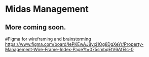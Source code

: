 # Midas Management

## More coming soon.

#Figma for wireframing and brainstorming
https://www.figma.com/board/IePKEwAJ8yxj1Og8DgXeYr/Property-Management-Wire-Frame-Index-Page?t=075smbqEtV6AfEIc-0
